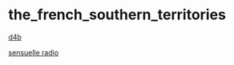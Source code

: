 # the_french_southern_territories

[d4b](https://d4b.ice.infomaniak.ch/d4b-96.mp3)

[sensuelle radio](https://forwardmystream.com/sensuelleradio)

